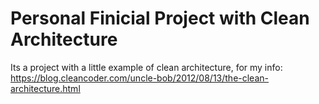 # Personal Finicial Project with Clean Architecture
Its a project with a little example of clean architecture, for my info: https://blog.cleancoder.com/uncle-bob/2012/08/13/the-clean-architecture.html
